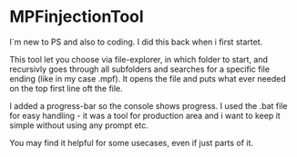 # MPFinjectionTool

I´m new to PS and also to coding. I did this back when i first startet.

This tool let you choose via file-explorer, in which folder to start, and recursivly 
goes through all subfolders and searches for a specific file ending (like in my case .mpf).
It opens the file and puts what ever needed on the top first line oft the file.

I added a progress-bar so the console shows progress. 
I used the .bat file for easy handling - it was a tool for production area and 
i want to keep it simple without using any prompt etc.

You may find it helpful for some usecases, even if just parts of it.
